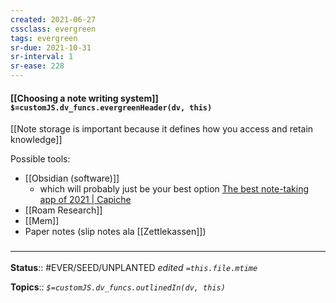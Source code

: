 ```yaml
---
created: 2021-06-27
cssclass: evergreen
tags: evergreen
sr-due: 2021-10-31
sr-interval: 1
sr-ease: 228
---
```


#### [[Choosing a note writing system]] `$=customJS.dv_funcs.evergreenHeader(dv, this)`

[[Note storage is important because it defines how you access and retain knowledge]]

Possible tools:
- [[Obsidian (software)]] 
	- which will probably just be your best option [The best note-taking app of 2021 | Capiche](https://capiche.com/e/best-note-taking-app-2021)
- [[Roam Research]]
- [[Mem]]
- Paper notes (slip notes ala [[Zettlekassen]])

### <hr class="footnote"/>

**Status**:: #EVER/SEED/UNPLANTED 
*edited `=this.file.mtime`*

**Topics**:: 
*`$=customJS.dv_funcs.outlinedIn(dv, this)`*

